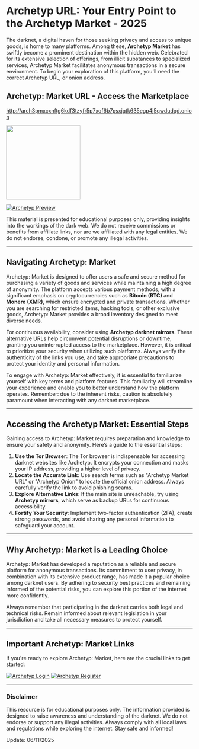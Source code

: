 # Archetyp URL: Your Entry Point to the Archetyp Market - 2025

The darknet, a digital haven for those seeking privacy and access to unique goods, is home to many platforms. Among these, **Archetyp Market** has swiftly become a prominent destination within the hidden web. Celebrated for its extensive selection of offerings, from illicit substances to specialized services, Archetyp Market facilitates anonymous transactions in a secure environment. To begin your exploration of this platform, you'll need the correct Archetyp URL, or onion address.

## Archetyp: Market URL - Access the Marketplace

http://arch3pmxcxnftg6kdf3tzyfr5p7xof6b7psxjqtk635egp4j5qwdudqd.onion

[<img src="/samples/overview.webp" width="200">](http://arch3pmxcxnftg6kdf3tzyfr5p7xof6b7psxjqtk635egp4j5qwdudqd.onion)

<a href="http://arch3pmxcxnftg6kdf3tzyfr5p7xof6b7psxjqtk635egp4j5qwdudqd.onion"><img src="/samples/queue.webp" alt="Archetyp Preview" style="max-width: 100%;"></a>

This material is presented for educational purposes only, providing insights into the workings of the dark web. We do not receive commissions or benefits from affiliate links, nor are we affiliated with any legal entities. We do not endorse, condone, or promote any illegal activities.

---

## Navigating Archetyp: Market

Archetyp: Market is designed to offer users a safe and secure method for purchasing a variety of goods and services while maintaining a high degree of anonymity. The platform accepts various payment methods, with a significant emphasis on cryptocurrencies such as **Bitcoin (BTC)** and **Monero (XMR)**, which ensure encrypted and private transactions. Whether you are searching for restricted items, hacking tools, or other exclusive goods, Archetyp: Market provides a broad inventory designed to meet diverse needs.

For continuous availability, consider using **Archetyp darknet mirrors**. These alternative URLs help circumvent potential disruptions or downtime, granting you uninterrupted access to the marketplace. However, it is critical to prioritize your security when utilizing such platforms. Always verify the authenticity of the links you use, and take appropriate precautions to protect your identity and personal information.

To engage with Archetyp: Market effectively, it is essential to familiarize yourself with key terms and platform features. This familiarity will streamline your experience and enable you to better understand how the platform operates. Remember: due to the inherent risks, caution is absolutely paramount when interacting with any darknet marketplace.

---

## Accessing the Archetyp Market: Essential Steps

Gaining access to Archetyp: Market requires preparation and knowledge to ensure your safety and anonymity. Here’s a guide to the essential steps:

1.  **Use the Tor Browser**: The Tor browser is indispensable for accessing darknet websites like Archetyp. It encrypts your connection and masks your IP address, providing a higher level of privacy.
2.  **Locate the Accurate Link**: Use search terms such as "Archetyp Market URL" or "Archetyp Onion" to locate the official onion address. Always carefully verify the link to avoid phishing scams.
3.  **Explore Alternative Links**: If the main site is unreachable, try using **Archetyp mirrors**, which serve as backup URLs for continuous accessibility.
4.  **Fortify Your Security**: Implement two-factor authentication (2FA), create strong passwords, and avoid sharing any personal information to safeguard your account.

---

## Why Archetyp: Market is a Leading Choice

Archetyp: Market has developed a reputation as a reliable and secure platform for anonymous transactions. Its commitment to user privacy, in combination with its extensive product range, has made it a popular choice among darknet users. By adhering to security best practices and remaining informed of the potential risks, you can explore this portion of the internet more confidently.

Always remember that participating in the darknet carries both legal and technical risks. Remain informed about relevant legislation in your jurisdiction and take all necessary measures to protect yourself.

---

## Important Archetyp: Market Links

If you're ready to explore Archetyp: Market, here are the crucial links to get started:

<a href="http://arch3pmxcxnftg6kdf3tzyfr5p7xof6b7psxjqtk635egp4j5qwdudqd.onion"><img src="/samples/media.webp" alt="Archetyp Login" style="max-width: 100%;"></a>
<a href="http://arch3pmxcxnftg6kdf3tzyfr5p7xof6b7psxjqtk635egp4j5qwdudqd.onion"><img src="/samples/tools.webp" alt="Archetyp Register" style="max-width: 100%;"></a>

---

### Disclaimer

This resource is for educational purposes only. The information provided is designed to raise awareness and understanding of the darknet. We do not endorse or support any illegal activities. Always comply with all local laws and regulations while exploring the internet. Stay safe and informed!

Update:  06/11/2025